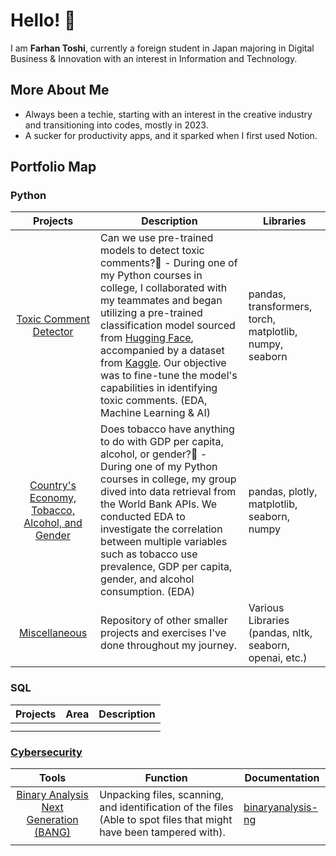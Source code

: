 # Hello! 👋

I am **Farhan Toshi**, currently a foreign student in Japan majoring in Digital Business & Innovation with an interest in Information and Technology.

## More About Me
- Always been a techie, starting with an interest in the creative industry and transitioning into codes, mostly in 2023.
- A sucker for productivity apps, and it sparked when I first used Notion.

## Portfolio Map
### Python
| Projects | Description | Libraries |
| :------: | ----------- | --------- |
| [Toxic Comment Detector](https://github.com/farhantoshi/toxic_comment_group2) | Can we use pre-trained models to detect toxic comments?🔞 - During one of my Python courses in college, I collaborated with my teammates and began utilizing a pre-trained classification model sourced from [Hugging Face](https://huggingface.co/martin-ha/toxic-comment-model), accompanied by a dataset from [Kaggle](https://www.kaggle.com/datasets/reihanenamdari/youtube-toxicity-data). Our objective was to fine-tune the model's capabilities in identifying toxic comments. (EDA, Machine Learning & AI) | pandas, transformers, torch, matplotlib, numpy, seaborn |
| [Country's Economy, Tobacco, Alcohol, and Gender](https://github.com/farhantoshi/F23-Python-Presentation) | Does tobacco have anything to do with GDP per capita, alcohol, or gender?🚬 - During one of my Python courses in college, my group dived into data retrieval from the World Bank APIs. We conducted EDA to investigate the correlation between multiple variables such as tobacco use prevalence, GDP per capita, gender, and alcohol consumption. (EDA) | pandas, plotly, matplotlib, seaborn, numpy |
| [Miscellaneous](https://github.com/farhantoshi/misc._projects/tree/main/Python)| Repository of other smaller projects and exercises I've done throughout my journey.  | Various Libraries (pandas, nltk, seaborn, openai, etc.) |

### SQL
| Projects | Area | Description |
| :------: | ---- | ----------- |
| | |
| | |

### [Cybersecurity](https://github.com/farhantoshi/kalilinux-tools)
| Tools | Function | Documentation |
| :------: | ---- | ----------- |
| [Binary Analysis Next Generation (BANG)](https://github.com/farhantoshi/kalilinux-tools/tree/main/binaryanalysisnextgen)| Unpacking files, scanning, and identification of the files (Able to spot files that might have been tampered with). | [binaryanalysis-ng](https://github.com/armijnhemel/binaryanalysis-ng)|
| | |
